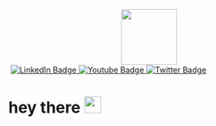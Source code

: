 <div id="header" align="center">
  <img src="https://media4.giphy.com/media/3o7qE1YN7aBOFPRw8E/giphy.gif?cid=ecf05e47ta4ligjkrcz6oia5pl0y3gtv0r6hpswyza1rv1jf&rid=giphy.gif&ct=g" width="100"/>
</div>
<div id="badges">
  <img src="https://komarev.com/ghpvc/?username=imshivaram&style=flat-square&color=blue" alt=""/>
  <a href="your-linkedin-URL">
    <img src="https://img.shields.io/badge/LinkedIn-blue?style=for-the-badge&logo=linkedin&logoColor=white" alt="LinkedIn Badge"/>
  </a>
  <a href="your-youtube-URL">
    <img src="https://img.shields.io/badge/YouTube-red?style=for-the-badge&logo=youtube&logoColor=white" alt="Youtube Badge"/>
  </a>
  <a href="your-twitter-URL">
    <img src="https://img.shields.io/badge/Twitter-blue?style=for-the-badge&logo=twitter&logoColor=white" alt="Twitter Badge"/>
  </a>
  <h1>
  hey there
  <img src="https://media.giphy.com/media/hvRJCLFzcasrR4ia7z/giphy.gif" width="30px"/>
</h1>
</div>


